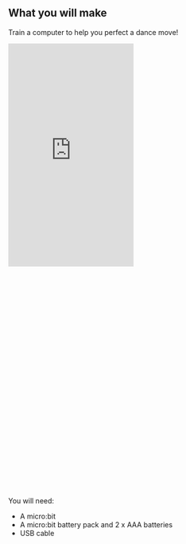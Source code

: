 ## What you will make

Train a computer to help you perfect a dance move!

<html>
  <div style="position: relative; width: 100%; overflow: hidden;">
    <div style="padding-top: 177.78%;">
      <iframe style="position: absolute; top: 0; left: 0; right: 0; width: 50%; height: 50%; border: none;" src="https://www.youtube.com/embed/p3ZD3kH8yrQ?rel=0&cc_load_policy=1" allowfullscreen allow="accelerometer; autoplay; clipboard-write; encrypted-media; gyroscope; picture-in-picture; web-share">
      </iframe>
    </div>
  </div>
</html>

You will need:
- A micro:bit
- A micro:bit battery pack and 2 x AAA batteries 
- USB cable